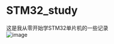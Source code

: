 # STM32_study
这是我从零开始学STM32单片机的一些记录  
  ![image](https://github.com/user-attachments/assets/1444f366-8bfc-49ca-b665-62bc0033646e)


